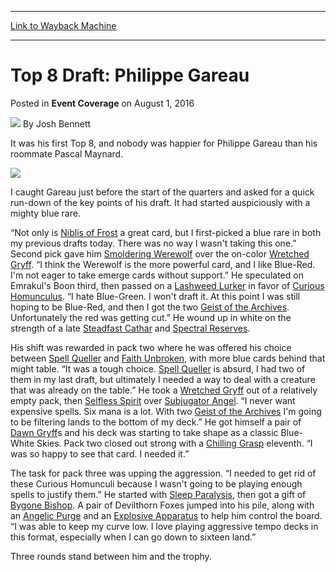 
---
[Link to Wayback Machine](https://web.archive.org/web/20160804055944/http://magic.wizards.com/en/events/coverage/gpmon16/top-8-draft-philippe-gareau-2016-07-31)

[_metadata_:author]:- "Josh Bennett"
[_metadata_:description]:- "It was his first Top 8, and nobody was happier for Philippe Gareau than his roommate Pascal Maynard.&#13; &#13; &#13; &#13; I caught Gareau just before the start of the quarters and asked for a quick run-down of the key points of his draft. It had started auspiciously with a mighty blue rare."
[_metadata_:generator]:- "Drupal 7 (http://drupal.org)"
[_metadata_:node]:- "1049491"
[_metadata_:path_date]:- "2016-07-31"
[_metadata_:publish_date]:- "2016-08-01"
[_metadata_:source]:- "div-main-content"
[_metadata_:title]:- "Top 8 Draft: Philippe Gareau"
[_metadata_:wayback_capture_timestamp]:- "2016-08-04 05:59:44"
[_metadata_:wayback_raw_url]:- "https://web.archive.org/web/20160804055944id_/http://magic.wizards.com/en/events/coverage/gpmon16/top-8-draft-philippe-gareau-2016-07-31"
[_metadata_:wayback_url]:- "http://magic.wizards.com/en/events/coverage/gpmon16/top-8-draft-philippe-gareau-2016-07-31"
---


Top 8 Draft: Philippe Gareau
============================



 Posted in **Event Coverage**
 on August 1, 2016 






![](https://media.magic.wizards.com/styles/auth_small/public/images/person/authorpic_joshbennett.jpg)
By Josh Bennett











It was his first Top 8, and nobody was happier for Philippe Gareau than his roommate Pascal Maynard.


![](https://media.wizards.com/2016/events/gpmon16/gpmontreal2016_maynardpost.png)


I caught Gareau just before the start of the quarters and asked for a quick run-down of the key points of his draft. It had started auspiciously with a mighty blue rare.


“Not only is [Niblis of Frost](http://gatherer.wizards.com/Pages/Card/Details.aspx?name=Niblis+of+Frost) a great card, but I first-picked a blue rare in both my previous drafts today. There was no way I wasn't taking this one.” Second pick gave him [Smoldering Werewolf](http://gatherer.wizards.com/Pages/Card/Details.aspx?name=Smoldering+Werewolf) over the on-color [Wretched Gryff](http://gatherer.wizards.com/Pages/Card/Details.aspx?name=Wretched+Gryff). “I think the Werewolf is the more powerful card, and I like Blue-Red. I'm not eager to take emerge cards without support.” He speculated on Emrakul's Boon third, then passed on a [Lashweed Lurker](http://gatherer.wizards.com/Pages/Card/Details.aspx?name=Lashweed+Lurker) in favor of [Curious Homunculus](http://gatherer.wizards.com/Pages/Card/Details.aspx?name=Curious+Homunculus). “I hate Blue-Green. I won't draft it. At this point I was still hoping to be Blue-Red, and then I got the two [Geist of the Archives](http://gatherer.wizards.com/Pages/Card/Details.aspx?name=Geist+of+the+Archives). Unfortunately the red was getting cut.” He wound up in white on the strength of a late [Steadfast Cathar](http://gatherer.wizards.com/Pages/Card/Details.aspx?name=Steadfast+Cathar) and [Spectral Reserves](http://gatherer.wizards.com/Pages/Card/Details.aspx?name=Spectral+Reserves).


His shift was rewarded in pack two where he was offered his choice between [Spell Queller](http://gatherer.wizards.com/Pages/Card/Details.aspx?name=Spell+Queller) and [Faith Unbroken](http://gatherer.wizards.com/Pages/Card/Details.aspx?name=Faith+Unbroken), with more blue cards behind that might table. “It was a tough choice. [Spell Queller](http://gatherer.wizards.com/Pages/Card/Details.aspx?name=Spell+Queller) is absurd, I had two of them in my last draft, but ultimately I needed a way to deal with a creature that was already on the table.” He took a [Wretched Gryff](http://gatherer.wizards.com/Pages/Card/Details.aspx?name=Wretched+Gryff) out of a relatively empty pack, then [Selfless Spirit](http://gatherer.wizards.com/Pages/Card/Details.aspx?name=Selfless+Spirit) over [Subjugator Angel](http://gatherer.wizards.com/Pages/Card/Details.aspx?name=Subjugator+Angel). “I never want expensive spells. Six mana is a lot. With two [Geist of the Archives](http://gatherer.wizards.com/Pages/Card/Details.aspx?name=Geist+of+the+Archives) I'm going to be filtering lands to the bottom of my deck.” He got himself a pair of [Dawn Gryff](http://gatherer.wizards.com/Pages/Card/Details.aspx?name=Dawn+Gryff)s and his deck was starting to take shape as a classic Blue-White Skies. Pack two closed out strong with a [Chilling Grasp](http://gatherer.wizards.com/Pages/Card/Details.aspx?name=Chilling+Grasp) eleventh. “I was so happy to see that card. I needed it.”


The task for pack three was upping the aggression. “I needed to get rid of these Curious Homunculi because I wasn't going to be playing enough spells to justify them.” He started with [Sleep Paralysis](http://gatherer.wizards.com/Pages/Card/Details.aspx?name=Sleep+Paralysis), then got a gift of [Bygone Bishop](http://gatherer.wizards.com/Pages/Card/Details.aspx?name=Bygone+Bishop). A pair of Devilthorn Foxes jumped into his pile, along with an [Angelic Purge](http://gatherer.wizards.com/Pages/Card/Details.aspx?name=Angelic+Purge) and an [Explosive Apparatus](http://gatherer.wizards.com/Pages/Card/Details.aspx?name=Explosive+Apparatus) to help him control the board. “I was able to keep my curve low. I love playing aggressive tempo decks in this format, especially when I can go down to sixteen land.”


Three rounds stand between him and the trophy.








